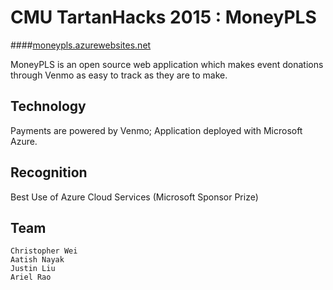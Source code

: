 CMU TartanHacks 2015 : MoneyPLS
========

####[moneypls.azurewebsites.net](www.moneypls.azurewebsites.net)

MoneyPLS is an open source web application which makes event donations through Venmo as easy to track as they are to make.

Technology
------------------------------
Payments are powered by Venmo; Application deployed with Microsoft Azure.

Recognition
-----------------------------
Best Use of Azure Cloud Services (Microsoft Sponsor Prize)

Team
-----------------------------
```
Christopher Wei
Aatish Nayak
Justin Liu
Ariel Rao
```

